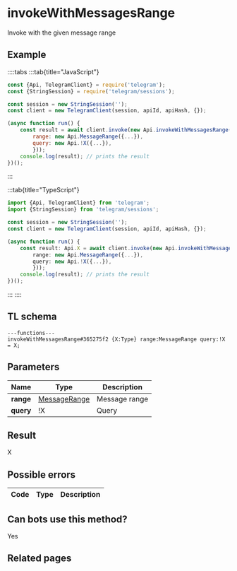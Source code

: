 # invokeWithMessagesRange

Invoke with the given message range

## Example

::::tabs
:::tab{title="JavaScript"}

```js
const {Api, TelegramClient} = require('telegram');
const {StringSession} = require('telegram/sessions');

const session = new StringSession('');
const client = new TelegramClient(session, apiId, apiHash, {});

(async function run() {
    const result = await client.invoke(new Api.invokeWithMessagesRange({
		range: new Api.MessageRange({...}),
		query: new Api.!X({...}),
		}));
    console.log(result); // prints the result
})();

```

:::

:::tab{title="TypeScript"}

```ts
import {Api, TelegramClient} from 'telegram';
import {StringSession} from 'telegram/sessions';

const session = new StringSession('');
const client = new TelegramClient(session, apiId, apiHash, {});

(async function run() {
    const result: Api.X = await client.invoke(new Api.invokeWithMessagesRange({
		range: new Api.MessageRange({...}),
		query: new Api.!X({...}),
		}));
    console.log(result); // prints the result
})();

```

:::
::::

## TL schema

```
---functions---
invokeWithMessagesRange#365275f2 {X:Type} range:MessageRange query:!X = X;
```

## Parameters

|   Name    | Type                                                        | Description   |
| :-------: | ----------------------------------------------------------- | ------------- |
| **range** | [MessageRange](https://core.telegram.org/type/MessageRange) | Message range |
| **query** | !X                                                          | Query         |

## Result

X

## Possible errors

| Code | Type | Description |
| :--: | ---- | ----------- |

## Can bots use this method?

Yes

## Related pages

